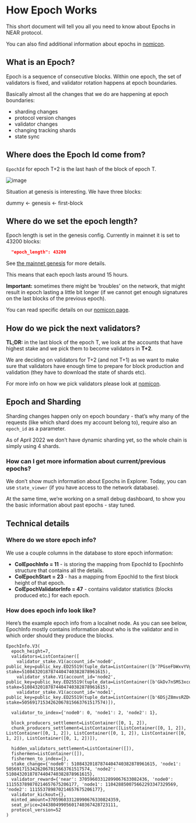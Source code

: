 # How Epoch Works

This short document will tell you all you need to know about Epochs in NEAR
protocol.

You can also find additional information about epochs in
[nomicon](https://nomicon.io/BlockchainLayer/EpochManager/).

## What is an Epoch?

Epoch is a sequence of consecutive blocks.
Within one epoch, the set of validators is fixed, and validator rotation
happens at epoch boundaries.

Basically almost all the changes that we do are happening at epoch boundaries:

* sharding changes
* protocol version changes
* validator changes
* changing tracking shards
* state sync

## Where does the Epoch Id come from?

`EpochId` for epoch T+2 is the last hash of the block of epoch T.

![image](https://user-images.githubusercontent.com/1711539/195907256-c4b1d956-632c-4c11-aa38-17603b1fcc40.png)

Situation at genesis is interesting. We have three blocks:

dummy ← genesis ← first-block

## Where do we set the epoch length?

Epoch length is set in the genesis config. Currently in mainnet it is set to 43200 blocks:

```json
  "epoch_length": 43200
```

See [the mainnet genesis](https://s3-us-west-1.amazonaws.com/build.nearprotocol.com/framework-deploy/mainnet/genesis.json) for more details.

This means that each epoch lasts around 15 hours.

**Important:** sometimes there might be ‘troubles’ on the network, that might result
in epoch lasting a little bit longer (if we cannot get enough signatures on the
last blocks of the previous epoch).

You can read specific details on our
[nomicon page](https://nomicon.io/BlockchainLayer/EpochManager/Epoch).

## How do we pick the next validators?

**TL;DR:** in the last block of the epoch T, we look at the accounts that have
highest stake and we pick them to become validators in **T+2**.

We are deciding on validators for T+2 (and not T+1) as we want to make sure that
validators have enough time to prepare for block production and validation (they
have to download the state of shards etc).

For more info on how we pick validators please look at
[nomicon](https://nomicon.io/Economics/Economic#validator-selection).

## Epoch and Sharding

Sharding changes happen only on epoch boundary - that’s why many of the requests
(like which shard does my account belong to), require also an `epoch_id` as a
parameter.

As of April 2022 we don’t have dynamic sharding yet, so the whole chain is
simply using 4 shards.

### How can I get more information about current/previous epochs?

We don’t show much information about Epochs in Explorer. Today, you can use
`state_viewer` (if you have access to the network database).

At the same time, we’re working on a small debug dashboard, to show you the
basic information about past epochs - stay tuned.

## Technical details

### Where do we store epoch info?

We use a couple columns in the database to store epoch information:

* **ColEpochInfo = 11** - is storing the mapping from EpochId to EpochInfo
  structure that contains all the details.
* **ColEpochStart = 23** - has a mapping from EpochId to the first block height
  of that epoch.
* **ColEpochValidatorInfo = 47** - contains validator statistics (blocks
  produced etc.) for each epoch.

### How does epoch info look like?

Here’s the example epoch info from a localnet node. As you can see below,
EpochInfo mostly contains information about who is the validator and in which
order should they produce the blocks.

```
EpochInfo.V3(
  epoch_height=7,
  validators=ListContainer([
    validator_stake.V1(account_id='node0', public_key=public_key.ED25519(tuple_data=ListContainer([b'7PGseFbWxvYVgZ89K1uTJKYoKetWs7BJtbyXDzfbAcqX'])), stake=51084320187874404740382878961615),
    validator_stake.V1(account_id='node2', public_key=public_key.ED25519(tuple_data=ListContainer([b'GkDv7nSMS3xcqA45cpMvFmfV1o4fRF6zYo1JRR6mNqg5'])), stake=51084320187874404740382878961615),
    validator_stake.V1(account_id='node1', public_key=public_key.ED25519(tuple_data=ListContainer([b'6DSjZ8mvsRZDvFqFxo8tCKePG96omXW7eVYVSySmDk8e'])), stake=50569171534262067815663761517574)]),

  validator_to_index={'node0': 0, 'node1': 2, 'node2': 1},

  block_producers_settlement=ListContainer([0, 1, 2]),
  chunk_producers_settlement=ListContainer([ListContainer([0, 1, 2]), ListContainer([0, 1, 2]), ListContainer([0, 1, 2]), ListContainer([0, 1, 2]), ListContainer([0, 1, 2])]),

  hidden_validators_settlement=ListContainer([]),
  fishermen=ListContainer([]),
  fishermen_to_index={},
  stake_change={'node0': 51084320187874404740382878961615, 'node1': 50569171534262067815663761517574, 'node2': 51084320187874404740382878961615},
  validator_reward={'near': 37059603312899067633082436, 'node0': 111553789870214657675206177, 'node1': 110428850075662293347329569, 'node2': 111553789870214657675206177},
  validator_kickout={},
  minted_amount=370596033128990676330824359,
  seat_price=24438049905601740367428723111,
  protocol_version=52
)
```
